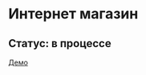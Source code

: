 <h1>Интернет магазин</h1>
<h2>Статус: в процессе</h2>

<a href="http://kir8313.github.io/shop/" target="_blank">Демо</a>

